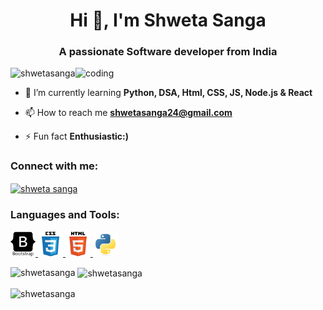 <h1 align="center">Hi 👋, I'm Shweta Sanga</h1>
<h3 align="center">A passionate Software developer from India</h3>
<img align="right" alt="coding" width="400px" src="https://cdn.dribbble.com/users/2704414/screenshots/7466903/selfportrait.gif">

<p align="left"> <img src="https://komarev.com/ghpvc/?username=shwetasanga&label=Profile%20views&color=0e75b6&style=flat" alt="shwetasanga" /> </p>

- 🌱 I’m currently learning **Python, DSA, Html, CSS, JS, Node.js & React**

- 📫 How to reach me **shwetasanga24@gmail.com**

- ⚡ Fun fact **Enthusiastic:)**

<h3 align="left">Connect with me:</h3>
<p align="left">
<a href="https://linkedin.com/in/shweta sanga" target="blank"><img align="center" src="https://raw.githubusercontent.com/rahuldkjain/github-profile-readme-generator/master/src/images/icons/Social/linked-in-alt.svg" alt="shweta sanga" height="30" width="40" /></a>
</p>

<h3 align="left">Languages and Tools:</h3>
<p align="left"> <a href="https://getbootstrap.com" target="_blank" rel="noreferrer"> <img src="https://raw.githubusercontent.com/devicons/devicon/master/icons/bootstrap/bootstrap-plain-wordmark.svg" alt="bootstrap" width="40" height="40"/> </a> <a href="https://www.w3schools.com/css/" target="_blank" rel="noreferrer"> <img src="https://raw.githubusercontent.com/devicons/devicon/master/icons/css3/css3-original-wordmark.svg" alt="css3" width="40" height="40"/> </a> <a href="https://www.w3.org/html/" target="_blank" rel="noreferrer"> <img src="https://raw.githubusercontent.com/devicons/devicon/master/icons/html5/html5-original-wordmark.svg" alt="html5" width="40" height="40"/> </a> <a href="https://www.python.org" target="_blank" rel="noreferrer"> <img src="https://raw.githubusercontent.com/devicons/devicon/master/icons/python/python-original.svg" alt="python" width="40" height="40"/> </a> </p>

<p><img align="left" src="https://github-readme-stats.vercel.app/api/top-langs?username=shwetasanga&show_icons=true&locale=en&layout=compact" alt="shwetasanga" /></p>

<p>&nbsp;<img align="center" src="https://github-readme-stats.vercel.app/api?username=shwetasanga&show_icons=true&locale=en" alt="shwetasanga" /></p>

<p><img align="center" src="https://github-readme-streak-stats.herokuapp.com/?user=shwetasanga&" alt="shwetasanga" /></p>
